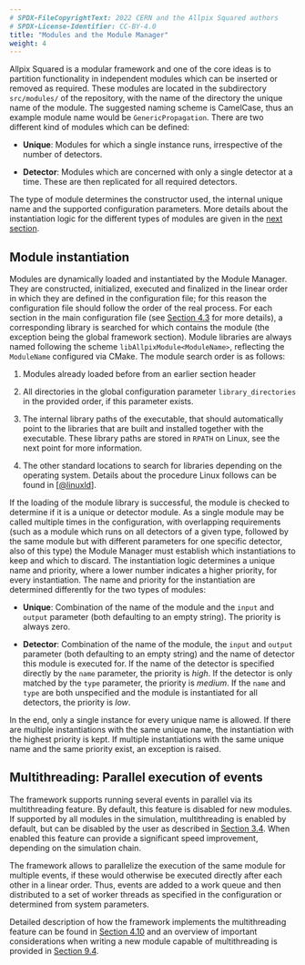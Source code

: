 ```yaml
---
# SPDX-FileCopyrightText: 2022 CERN and the Allpix Squared authors
# SPDX-License-Identifier: CC-BY-4.0
title: "Modules and the Module Manager"
weight: 4
---
```


Allpix Squared is a modular framework and one of the core ideas is to partition functionality in independent modules which
can be inserted or removed as required. These modules are located in the subdirectory `src/modules/` of the repository, with
the name of the directory the unique name of the module. The suggested naming scheme is CamelCase, thus an example module
name would be `GenericPropagation`. There are two different kind of modules which can be defined:

-   **Unique**:
    Modules for which a single instance runs, irrespective of the number of detectors.

-   **Detector**:
    Modules which are concerned with only a single detector at a time. These are then replicated for all required detectors.

The type of module determines the constructor used, the internal unique name and the supported configuration parameters. More
details about the instantiation logic for the different types of modules are given in the
[next section](#module-instantiation).

## Module instantiation

Modules are dynamically loaded and instantiated by the Module Manager. They are constructed, initialized, executed and
finalized in the linear order in which they are defined in the configuration file; for this reason the configuration file
should follow the order of the real process. For each section in the main configuration file (see
[Section 4.3](./03_configuration.md) for more details), a corresponding library is searched for which contains the module
(the exception being the global framework section). Module libraries are always named following the scheme
`libAllpixModule<ModuleName>`, reflecting the `ModuleName` configured via CMake. The module search order is as follows:

1.  Modules already loaded before from an earlier section header

2.  All directories in the global configuration parameter `library_directories` in the provided order, if this parameter
    exists.

3.  The internal library paths of the executable, that should automatically point to the libraries that are built and
    installed together with the executable. These library paths are stored in `RPATH` on Linux, see the next point for more
    information.

4.  The other standard locations to search for libraries depending on the operating system. Details about the procedure Linux
    follows can be found in \[[@linuxld]\].

If the loading of the module library is successful, the module is checked to determine if it is a unique or detector module.
As a single module may be called multiple times in the configuration, with overlapping requirements (such as a module which
runs on all detectors of a given type, followed by the same module but with different parameters for one specific detector,
also of this type) the Module Manager must establish which instantiations to keep and which to discard. The instantiation
logic determines a unique name and priority, where a lower number indicates a higher priority, for every instantiation. The
name and priority for the instantiation are determined differently for the two types of modules:

-   **Unique**:
    Combination of the name of the module and the `input` and `output` parameter (both defaulting to an empty string). The
    priority is always zero.

-   **Detector**:
    Combination of the name of the module, the `input` and `output` parameter (both defaulting to an empty string) and the
    name of detector this module is executed for. If the name of the detector is specified directly by the `name` parameter,
    the priority is *high*. If the detector is only matched by the `type` parameter, the priority is *medium*. If the `name`
    and `type` are both unspecified and the module is instantiated for all detectors, the priority is *low*.

In the end, only a single instance for every unique name is allowed. If there are multiple instantiations with the same
unique name, the instantiation with the highest priority is kept. If multiple instantiations with the same unique name and
the same priority exist, an exception is raised.

## Multithreading: Parallel execution of events

The framework supports running several events in parallel via its multithreading feature. By default, this feature is
disabled for new modules. If supported by all modules in the simulation, multithreading is enabled by default, but can be
disabled by the user as described in [Section 3.4](../03_getting_started/04_framework_parameters.md). When enabled this
feature can provide a significant speed improvement, depending on the simulation chain.

The framework allows to parallelize the execution of the same module for multiple events, if these would otherwise be
executed directly after each other in a linear order. Thus, events are added to a work queue and then distributed to a set of
worker threads as specified in the configuration or determined from system parameters.

Detailed description of how the framework implements the multithreading feature can be found in
[Section 4.10](./10_multithreading.md) and an overview of important considerations when writing a new module capable of
multithreading is provided in [Section 9.4](../09_development/04_thread_safe_code.md).


[@linuxld]: http://man7.org/linux/man-pages/man8/ld.so.8.html
